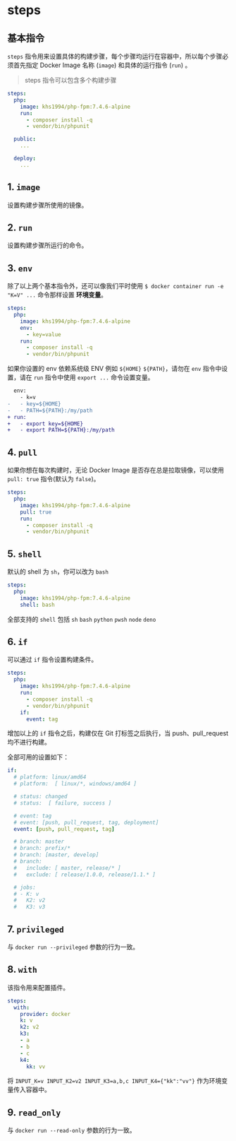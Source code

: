 # steps

## 基本指令

`steps` 指令用来设置具体的构建步骤，每个步骤均运行在容器中，所以每个步骤必须首先指定 Docker Image 名称 (`image`) 和具体的运行指令 (`run`) 。

> steps 指令可以包含多个构建步骤

```yaml
steps:
  php:
    image: khs1994/php-fpm:7.4.6-alpine
    run:
      - composer install -q
      - vendor/bin/phpunit

  public:
    ...

  deploy:
    ...      
```

## 1. `image`

设置构建步骤所使用的镜像。

## 2. `run`

设置构建步骤所运行的命令。

## 3. `env`

除了以上两个基本指令外，还可以像我们平时使用 `$ docker container run -e "K=V" ...` 命令那样设置 **环境变量**。

```yaml
steps:
  php:
    image: khs1994/php-fpm:7.4.6-alpine
    env:
      - key=value
    run:
      - composer install -q
      - vendor/bin/phpunit
```

如果你设置的 env 依赖系统级 ENV 例如 `${HOME}` `${PATH}`，请勿在 `env` 指令中设置，请在 `run` 指令中使用 `export ...` 命令设置变量。

```diff
  env:
    - k=v
-   - key=${HOME}
-   - PATH=${PATH}:/my/path
+ run:
+   - export key=${HOME}
+   - export PATH=${PATH}:/my/path
```

## 4. `pull`

如果你想在每次构建时，无论 Docker Image 是否存在总是拉取镜像，可以使用 `pull: true` 指令(默认为 `false`)。

```yaml
steps:
  php:
    image: khs1994/php-fpm:7.4.6-alpine
    pull: true
    run:
      - composer install -q
      - vendor/bin/phpunit
```

## 5. `shell`

默认的 shell 为 `sh`，你可以改为 `bash`

```yaml
steps:
  php:
    image: khs1994/php-fpm:7.4.6-alpine
    shell: bash
```

全部支持的 `shell` 包括 `sh` `bash` `python` `pwsh` `node` `deno`

## 6. `if`

可以通过 `if` 指令设置构建条件。

```yaml
steps:
  php:
    image: khs1994/php-fpm:7.4.6-alpine
    run:
      - composer install -q
      - vendor/bin/phpunit
    if:
      event: tag
```

增加以上的 `if` 指令之后，构建仅在 Git 打标签之后执行，当 push、pull_request 均不进行构建。

全部可用的设置如下：

```yaml
if:
  # platform: linux/amd64
  # platform:  [ linux/*, windows/amd64 ]

  # status: changed
  # status:  [ failure, success ]

  # event: tag
  # event: [push, pull_request, tag, deployment]
  event: [push, pull_request, tag]

  # branch: master
  # branch: prefix/*
  # branch: [master, develop]
  # branch:
  #   include: [ master, release/* ]
  #   exclude: [ release/1.0.0, release/1.1.* ]

  # jobs:
  # - K: v
  #   K2: v2
  #   K3: v3
```

## 7. `privileged`

与 `docker run --privileged` 参数的行为一致。

## 8. `with`

该指令用来配置插件。

```yaml
steps:
  with:
    provider: docker
    k: v
    k2: v2
    k3:
    - a
    - b
    - c
    k4:
      kk: vv
```

将 `INPUT_K=v INPUT_K2=v2 INPUT_K3=a,b,c INPUT_K4={"kk":"vv"}` 作为环境变量传入容器中。

## 9. `read_only`

与 `docker run --read-only` 参数的行为一致。

